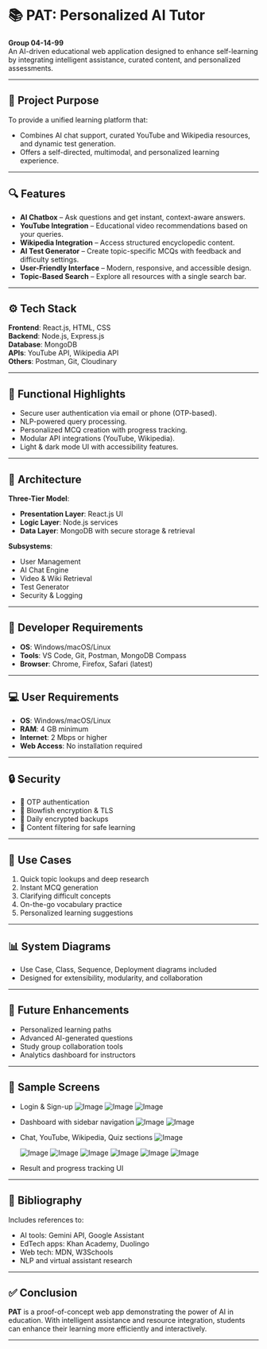 # 📚 PAT: Personalized AI Tutor

**Group 04-14-99**  
An AI-driven educational web application designed to enhance self-learning by integrating intelligent assistance, curated content, and personalized assessments.

---

## 📌 Project Purpose

To provide a unified learning platform that:
- Combines AI chat support, curated YouTube and Wikipedia resources, and dynamic test generation.
- Offers a self-directed, multimodal, and personalized learning experience.

---

## 🔍 Features

- **AI Chatbox** – Ask questions and get instant, context-aware answers.
- **YouTube Integration** – Educational video recommendations based on your queries.
- **Wikipedia Integration** – Access structured encyclopedic content.
- **AI Test Generator** – Create topic-specific MCQs with feedback and difficulty settings.
- **User-Friendly Interface** – Modern, responsive, and accessible design.
- **Topic-Based Search** – Explore all resources with a single search bar.

---

## ⚙️ Tech Stack

**Frontend**: React.js, HTML, CSS  
**Backend**: Node.js, Express.js  
**Database**: MongoDB  
**APIs**: YouTube API, Wikipedia API  
**Others**: Postman, Git, Cloudinary

---

## 🧪 Functional Highlights

- Secure user authentication via email or phone (OTP-based).
- NLP-powered query processing.
- Personalized MCQ creation with progress tracking.
- Modular API integrations (YouTube, Wikipedia).
- Light & dark mode UI with accessibility features.

---

## 📐 Architecture

**Three-Tier Model**:
- **Presentation Layer**: React.js UI
- **Logic Layer**: Node.js services
- **Data Layer**: MongoDB with secure storage & retrieval

**Subsystems**:
- User Management  
- AI Chat Engine  
- Video & Wiki Retrieval  
- Test Generator  
- Security & Logging  

---

## 🧰 Developer Requirements

- **OS**: Windows/macOS/Linux  
- **Tools**: VS Code, Git, Postman, MongoDB Compass  
- **Browser**: Chrome, Firefox, Safari (latest)

---

## 💻 User Requirements

- **OS**: Windows/macOS/Linux  
- **RAM**: 4 GB minimum  
- **Internet**: 2 Mbps or higher  
- **Web Access**: No installation required

---

## 🔒 Security

- 🔐 OTP authentication  
- 🔑 Blowfish encryption & TLS  
- 🔁 Daily encrypted backups  
- 🚫 Content filtering for safe learning  

---

## 🧠 Use Cases

1. Quick topic lookups and deep research  
2. Instant MCQ generation  
3. Clarifying difficult concepts  
4. On-the-go vocabulary practice  
5. Personalized learning suggestions  

---

## 📊 System Diagrams

- Use Case, Class, Sequence, Deployment diagrams included  
- Designed for extensibility, modularity, and collaboration  

---

## 🚀 Future Enhancements

- Personalized learning paths  
- Advanced AI-generated questions  
- Study group collaboration tools  
- Analytics dashboard for instructors  

---

## 📸 Sample Screens

- Login & Sign-up
  ![Image](https://github.com/user-attachments/assets/fefab372-d83a-460a-bd61-bc13be3547de)
  ![Image](https://github.com/user-attachments/assets/6ffdcd81-2c7b-4456-bea8-0dd661fa3e09)
  ![Image](https://github.com/user-attachments/assets/8f98614e-4938-4c85-8246-4e8826f3e2b8)
- Dashboard with sidebar navigation
  ![Image](https://github.com/user-attachments/assets/3a62d804-3e52-49b7-962c-746b160a8b6f)
  ![Image](https://github.com/user-attachments/assets/9334385c-84bc-4fe9-b148-3199978c81aa)
- Chat, YouTube, Wikipedia, Quiz sections
  ![Image](https://github.com/user-attachments/assets/e377aea4-255f-4965-b79e-5e3c2c2bcfd7)
  
  ![Image](https://github.com/user-attachments/assets/87789aa2-ad76-42ca-91fc-dc74677face3)
  ![Image](https://github.com/user-attachments/assets/057f5fa8-9061-4989-9616-a67c43f9123c)
  ![Image](https://github.com/user-attachments/assets/baa05adb-0cfe-4594-997e-e320e8662109)
  ![Image](https://github.com/user-attachments/assets/1012b2bd-fc54-499c-9c15-dfdd3561fa60)
  ![Image](https://github.com/user-attachments/assets/5e67e368-b0c3-4a66-948f-7f24587cfc01)
  ![Image](https://github.com/user-attachments/assets/004f0150-c599-47a5-b8b3-d58f5d014295)
- Result and progress tracking UI  

---

## 📘 Bibliography

Includes references to:
- AI tools: Gemini API, Google Assistant  
- EdTech apps: Khan Academy, Duolingo  
- Web tech: MDN, W3Schools  
- NLP and virtual assistant research  

---
## ✅ Conclusion

**PAT** is a proof-of-concept web app demonstrating the power of AI in education. With intelligent assistance and resource integration, students can enhance their learning more efficiently and interactively.

---
